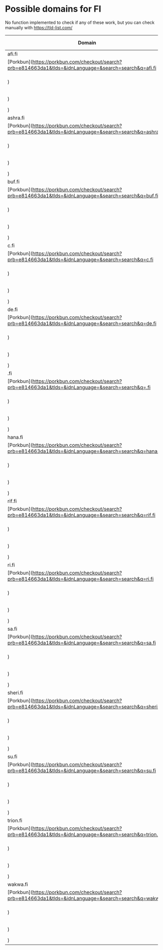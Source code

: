 # Possible domains for FI

No function implemented to check if any of these work, but you can check manually with https://tld-list.com/

| Domain | Porkbun | NameCheap | Google Domains |
|---|---|---|---|
| afi.fi | [Porkbun](https://porkbun.com/checkout/search?prb=e814663da1&tlds=&idnLanguage=&search=search&q=afi.fi) | [Namecheap](https://www.namecheap.com/domains/registration/results/?domain=afi.fi) | [Google](https://domains.google.com/registrar/search?searchTerm=afi.fi) |
| ashra.fi | [Porkbun](https://porkbun.com/checkout/search?prb=e814663da1&tlds=&idnLanguage=&search=search&q=ashra.fi) | [Namecheap](https://www.namecheap.com/domains/registration/results/?domain=ashra.fi) | [Google](https://domains.google.com/registrar/search?searchTerm=ashra.fi) |
| buf.fi | [Porkbun](https://porkbun.com/checkout/search?prb=e814663da1&tlds=&idnLanguage=&search=search&q=buf.fi) | [Namecheap](https://www.namecheap.com/domains/registration/results/?domain=buf.fi) | [Google](https://domains.google.com/registrar/search?searchTerm=buf.fi) |
| c.fi | [Porkbun](https://porkbun.com/checkout/search?prb=e814663da1&tlds=&idnLanguage=&search=search&q=c.fi) | [Namecheap](https://www.namecheap.com/domains/registration/results/?domain=c.fi) | [Google](https://domains.google.com/registrar/search?searchTerm=c.fi) |
| de.fi | [Porkbun](https://porkbun.com/checkout/search?prb=e814663da1&tlds=&idnLanguage=&search=search&q=de.fi) | [Namecheap](https://www.namecheap.com/domains/registration/results/?domain=de.fi) | [Google](https://domains.google.com/registrar/search?searchTerm=de.fi) |
| .fi | [Porkbun](https://porkbun.com/checkout/search?prb=e814663da1&tlds=&idnLanguage=&search=search&q=.fi) | [Namecheap](https://www.namecheap.com/domains/registration/results/?domain=.fi) | [Google](https://domains.google.com/registrar/search?searchTerm=.fi) |
| hana.fi | [Porkbun](https://porkbun.com/checkout/search?prb=e814663da1&tlds=&idnLanguage=&search=search&q=hana.fi) | [Namecheap](https://www.namecheap.com/domains/registration/results/?domain=hana.fi) | [Google](https://domains.google.com/registrar/search?searchTerm=hana.fi) |
| rif.fi | [Porkbun](https://porkbun.com/checkout/search?prb=e814663da1&tlds=&idnLanguage=&search=search&q=rif.fi) | [Namecheap](https://www.namecheap.com/domains/registration/results/?domain=rif.fi) | [Google](https://domains.google.com/registrar/search?searchTerm=rif.fi) |
| ri.fi | [Porkbun](https://porkbun.com/checkout/search?prb=e814663da1&tlds=&idnLanguage=&search=search&q=ri.fi) | [Namecheap](https://www.namecheap.com/domains/registration/results/?domain=ri.fi) | [Google](https://domains.google.com/registrar/search?searchTerm=ri.fi) |
| sa.fi | [Porkbun](https://porkbun.com/checkout/search?prb=e814663da1&tlds=&idnLanguage=&search=search&q=sa.fi) | [Namecheap](https://www.namecheap.com/domains/registration/results/?domain=sa.fi) | [Google](https://domains.google.com/registrar/search?searchTerm=sa.fi) |
| sheri.fi | [Porkbun](https://porkbun.com/checkout/search?prb=e814663da1&tlds=&idnLanguage=&search=search&q=sheri.fi) | [Namecheap](https://www.namecheap.com/domains/registration/results/?domain=sheri.fi) | [Google](https://domains.google.com/registrar/search?searchTerm=sheri.fi) |
| su.fi | [Porkbun](https://porkbun.com/checkout/search?prb=e814663da1&tlds=&idnLanguage=&search=search&q=su.fi) | [Namecheap](https://www.namecheap.com/domains/registration/results/?domain=su.fi) | [Google](https://domains.google.com/registrar/search?searchTerm=su.fi) |
| trion.fi | [Porkbun](https://porkbun.com/checkout/search?prb=e814663da1&tlds=&idnLanguage=&search=search&q=trion.fi) | [Namecheap](https://www.namecheap.com/domains/registration/results/?domain=trion.fi) | [Google](https://domains.google.com/registrar/search?searchTerm=trion.fi) |
| wakwa.fi | [Porkbun](https://porkbun.com/checkout/search?prb=e814663da1&tlds=&idnLanguage=&search=search&q=wakwa.fi) | [Namecheap](https://www.namecheap.com/domains/registration/results/?domain=wakwa.fi) | [Google](https://domains.google.com/registrar/search?searchTerm=wakwa.fi) |
